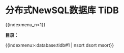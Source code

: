 # 分布式NewSQL数据库 TiDB 

{{indexmenu_n>1}}

**目录：**

{{indexmenu>:database:tidb#1 | nsort dsort msort}}

